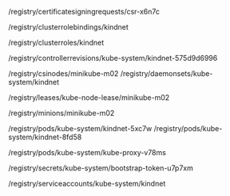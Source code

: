 /registry/certificatesigningrequests/csr-x6n7c

/registry/clusterrolebindings/kindnet

/registry/clusterroles/kindnet

/registry/controllerrevisions/kube-system/kindnet-575d9d6996

/registry/csinodes/minikube-m02
/registry/daemonsets/kube-system/kindnet

/registry/leases/kube-node-lease/minikube-m02

/registry/minions/minikube-m02

/registry/pods/kube-system/kindnet-5xc7w
/registry/pods/kube-system/kindnet-8fd58

/registry/pods/kube-system/kube-proxy-v78ms

/registry/secrets/kube-system/bootstrap-token-u7p7xm

/registry/serviceaccounts/kube-system/kindnet